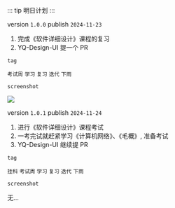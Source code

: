 ::: tip
明日计划
:::

version `1.0.0` publish `2024-11-23`

1. 完成《软件详细设计》课程的复习
2. YQ-Design-UI 提一个 PR

`tag`

`考试周` `学习` `复习` `迭代` `下雨`

`screenshot`

![](./2024-11-22/night-a.jpg)


version `1.0.1` publish `2024-11-24`

1. 进行《软件详细设计》课程考试
2. 一考完试就赶紧学习《计算机网络》、《毛概》, 准备考试
3. YQ-Design-UI 继续提 PR

`tag`

`挂科` `考试周` `学习` `复习` `迭代` `下雨`

`screenshot`

无...